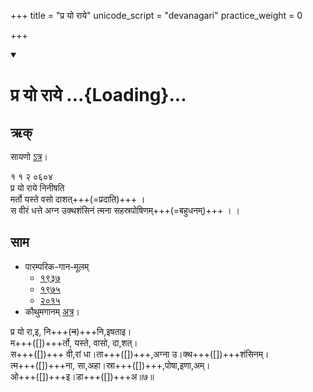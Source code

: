 +++
title = "प्र यो राये"
unicode_script = "devanagari"
practice_weight = 0

+++
<div class="js_include" includetitle="true" newlevelforh1="1" unfilled url="/vedAH_sAma/paravastu-saama/devaH/agniH/pra_yo_rAye/">
<details open><summary><h1>प्र यो राये ...{Loading}...</h1></summary>

## ऋक्
सायणो [ऽत्र](https://archive.org/details/SamaVedaSanhitaWithSayanabhashyaVolume1SatyavrataSamasrami1874bis_201804/page/n227)।

१ १ २ ०६०४  
प्र यो राये निनीषति  
मर्तो यस्ते वसो दाशत्+++(=प्रदाति)+++ ।  
स वीरं धत्ते अग्न उक्थशंसिनं त्मना सहस्रपोषिणम्+++(=बहुधनम्)+++  । ।

## साम

- पारम्परिक-गान-मूलम् 
  - [१९३७](https://archive.org/stream/sAmaveda-jaiminIya-paravastu-paramparA-docs/sAmaveda-paravastu-1937#page/n55/mode/1up)
  - [१९७५](https://archive.org/stream/sAmaveda-jaiminIya-paravastu-paramparA-docs/sAmaveda-paravastu-1975#page/n51/mode/2up)
  - [२०१५](https://archive.org/stream/sAmaveda-jaiminIya-paravastu-paramparA-docs/proxaNa-sAmAni#page/n3/mode/2up)
- कौथुमगानम् [अत्र](https://archive.org/details/SamaVedaSanhitaWithSayanabhashyaVolume1SatyavrataSamasrami1874bis_201804/page/n227)।

<div caption="रामानुजार्यः 1974 " class="audioEmbed" src="https://archive
.org/download/jaiminIya-sAma-gAna-paravastu-tradition-rAmAnuja/pra-yo-rAye.mp3"></div>
<div caption="गोपालार्यः 2015  " class="audioEmbed" src="https://archive
.org/download/jaiminIya-sAma-gAna-paravastu-tradition-gopAla-2015/pra-yo-rAye.mp3"></div>

प्र यो रा,इ, नि+++(~~न~~)+++नि,इषताइ।  
म+++([])+++र्तो, यस्ते, वासो, दा,शत्।  
स+++([])+++ वी,रां धा।ता+++([])+++,अग्ना उ।क्थ+++([])+++शंसिनम्।  
त्म+++([])+++ना, सा,अहा।स्रा+++([])+++,पोषा,इणा,अम्।  
ओ+++([])+++इ।डा+++([])+++अ॥७॥
</details>
</div>